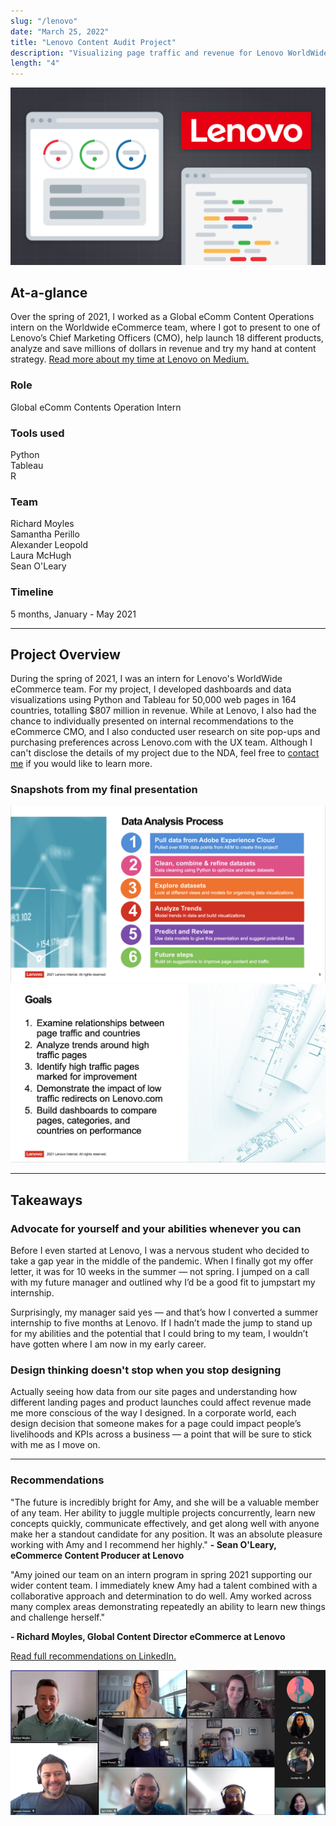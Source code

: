 ```yaml
---
slug: "/lenovo"
date: "March 25, 2022"
title: "Lenovo Content Audit Project"
description: "Visualizing page traffic and revenue for Lenovo WorldWide eCommerce."
length: "4"
---
```


<img alt="Mockup of two phone screens showcasing donations next to Google logo in the center." src="../images/headers/lenovo.png"/>
<br />


## At-a-glance

Over the spring of 2021, I worked as a Global eComm Content Operations intern on the Worldwide eCommerce team, where I got to present to one of Lenovo’s Chief Marketing Officers (CMO), help launch 18 different products, analyze and save millions of dollars in revenue and try my hand at content strategy. [Read more about my time at Lenovo on Medium.](https://amyflo.medium.com/?p=1c49f11e8f03)

<div class="row">
    <div class="col-sm">
      <h3>Role</h3>
      <p>Global eComm Contents Operation Intern</p>
    </div>
    <div class="col-sm">
      <h3>Tools used</h3>
      <p>Python<br/>Tableau<br/>R</p>
    </div>
    <div class="col-sm">
      <h3>Team</h3>
      <p>Richard Moyles<br/>Samantha Perillo<br/> Alexander Leopold<br/>Laura McHugh<br/>Sean O'Leary</p>
    </div>
    <div class="col-sm">
      <h3>Timeline</h3>
      <p>5 months, January - May 2021</p>
    </div>
</div>

---

## Project Overview

During the spring of 2021, I was an intern for Lenovo's WorldWide eCommerce team. For my project, I developed dashboards and data visualizations using Python and Tableau for 50,000 web pages in 164 countries, totalling
$807 million in revenue. While at Lenovo, I also had the chance to individually presented on internal recommendations to the eCommerce CMO, and I also conducted user research on site pop-ups and purchasing preferences across Lenovo.com with the UX team. Although I can't disclose the details of my project due to the NDA, feel free to [contact me](mailto:amyflo@stanford.edu) if you would like to learn more.


### Snapshots from my final presentation

<div class="row">
  <div class="col-md-6">
    <img class="preview" style="width: inherit" alt="otter dancing with a fish"
    src="../images/lenovo/ProcessSlide.png">
  </div>
  <div class="col-md-6">
    <img class="preview" style="width: inherit" alt="otter dancing with a fish"
    src="../images/lenovo/GoalsSlide.png">
  </div>
</div>

---

## Takeaways

### Advocate for yourself and your abilities whenever you can

Before I even started at Lenovo, I was a nervous student who decided to take a gap year in the middle of the pandemic. When I finally got my offer letter, it was for 10 weeks in the summer — not spring. I jumped on a call with my future manager and outlined why I’d be a good fit to jumpstart my internship.

Surprisingly, my manager said yes — and that’s how I converted a summer internship to five months at Lenovo. If I hadn’t made the jump to stand up for my abilities and the potential that I could bring to my team, I wouldn’t have gotten where I am now in my early career.

### Design thinking doesn't stop when you stop designing

Actually seeing how data from our site pages and understanding how different landing pages and product launches could affect revenue made me more conscious of the way I designed. In a corporate world, each design decision that someone makes for a page could impact people’s livelihoods and KPIs across a business — a point that will be sure to stick with me as I move on.

---

### Recommendations

"The future is incredibly bright for Amy, and she will be a valuable member of any team. Her ability to juggle multiple projects concurrently, learn new concepts quickly, communicate effectively, and get along well with anyone make her a standout candidate for any position. It was an absolute pleasure working with Amy and I recommend her highly." 
**- Sean O'Leary, eCommerce Content Producer at Lenovo**

"Amy joined our team on an intern program in spring 2021 supporting our wider content team. I immediately knew Amy had a talent combined with a collaborative approach and determination to do well. Amy worked across many complex areas demonstrating repeatedly an ability to learn new things and challenge herself." 

**- Richard Moyles, Global Content Director eCommerce at Lenovo**

[Read full recommendations on LinkedIn.](https://www.linkedin.com/in/amyflo/)

![Type: Mobile App, Hackathon, Design Sprint, Android. Outcome: 3rd place winner at REVIVE Designathon. Tools: Material Design, Figma, Figjam, Framer. Deliverables: Prototype, Video, Deck. Time: May 2021, 24 Hours.](../images/lenovo/team.png "Final team photo!")
